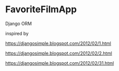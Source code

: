 # FavoriteFilmApp
Django ORM

inspired by 

https://djangosimple.blogspot.com/2012/02/1.html

https://djangosimple.blogspot.com/2012/02/2.html

https://djangosimple.blogspot.com/2012/02/31.html
